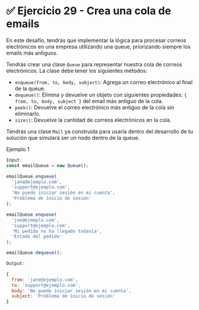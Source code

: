 # ✅ Ejercicio 29 - Crea una cola de emails

En este desafío, tendrás que implementar la lógica para procesar correos electrónicos en una empresa utilizando una queue, priorizando siempre los emails más antiguos.

Tendrás crear una clase `Queue` para representar nuestra cola de correos electrónicos. La clase debe tener los siguientes métodos:

- `enqueue(from, to, body, subject)`: Agrega un correo electrónico al final de la queue.
- `dequeue()`: Elimina y devuelve un objeto con siguientes propiedades: `{ from, to, body, subject }` del email más antiguo de la cola.
- `peek()`: Devuelve el correo electrónico más antiguo de la cola sin eliminarlo.
- `size()`: Devuelve la cantidad de correos electrónicos en la cola.

Tendrás una clase `Mail` ya construida para usarla dentro del desarrollo de tu solución que simulará ser un nodo dentro de la queue.

Ejemplo 1

```jsx
Input:
const emailQueue = new Queue();

emailQueue.enqueue(
  'jane@ejemplo.com',
  'support@ejemplo.com',
  'No puedo iniciar sesión en mi cuenta',
  'Problema de inicio de sesión'
);

emailQueue.enqueue(
  'joe@ejemplo.com',
  'support@ejemplo.com',
  'Mi pedido no ha llegado todavía',
  'Estado del pedido'
);

emailQueue.dequeue();

Output:

{
  from: 'jane@ejemplo.com',
  to: 'support@ejemplo.com',
  body: 'No puedo iniciar sesión en mi cuenta',
  subject: 'Problema de inicio de sesión'
}

```
